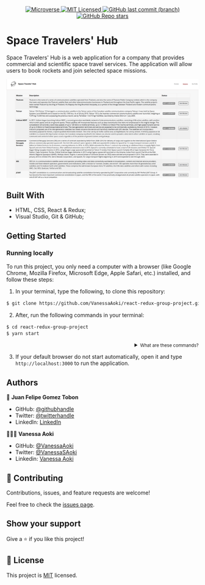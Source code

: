 <p align="center">
  <a href="https://www.microverse.org/">
    <img alt="Microverse" src="https://img.shields.io/badge/-Microverse-blueviolet?style=flat-square">
  </a>
  <a href="https://github.com/VanessaAoki/react-redux-group-project/blob/main/LICENSE">
    <img alt="MIT Licensed" src="https://img.shields.io/github/license/VanessaAoki/react-redux-group-project?style=flat-square">
  </a>
  <a href="https://github.com/VanessaAoki/react-redux-group-project">
    <img alt="GitHub last commit (branch)" src="https://img.shields.io/github/last-commit/VanessaAoki/react-redux-group-project/main?color=blue&style=flat-square">
  </a>
  <a href="https://github.com/VanessaAoki/react-redux-group-project">
    <img alt="GitHub Repo stars" src="https://img.shields.io/github/stars/VanessaAoki/react-redux-group-project?color=pink&label=%E2%98%85%20stars%20&style=flat-square">
  </a>
</p>

# Space Travelers' Hub
Space Travelers' Hub is a web application for a company that provides commercial and scientific space travel services. The application will allow users to book rockets and join selected space missions.

<p align="center">
  <img src="./docs/screenshot.png" alt="screenshot" width="800">
</p>

## Built With

- HTML, CSS, React & Redux;
- Visual Studio, Git & GitHub;

## Getting Started

### Running locally
To run this project, you only need a computer with a browser (like Google Chrome, Mozilla Firefox, Microsoft Edge, Apple Safari, etc.) installed, and follow these steps:

1. In your terminal, type the following, to clone this repository:

```sh
$ git clone https://github.com/VanessaAoki/react-redux-group-project.git
```

2. After, run the following commands in your terminal:

```sh
$ cd react-redux-group-project
$ yarn start
```
<details align="right">
<summary><small>What are these commands?</summary>
- the `$ cd` command is used to move to different folders. <br>
- while `$ yarn start` runs the app in the development mode.</small>
</details>

3. If your default browser do not start automatically, open it and type `http://localhost:3000` to run the application.

## Authors

👤 **Juan Felipe Gomez Tobon**

- GitHub: [@githubhandle](https://github.com/Felipeg005/)
- Twitter: [@twitterhandle](https://twitter.com/JuanFGT05)
- LinkedIn: [LinkedIn](https://www.linkedin.com/in/juan-felipe-gomez-tobon/)

👩🏼‍💻 **Vanessa Aoki**

- GitHub: [@VanessaAoki](https://github.com/VanessaAoki)
- Twitter: [@VanessaSAoki](https://twitter.com/VanessaSAoki)
- Linkedin: [Vanessa Aoki](https://www.linkedin.com/in/vanessasaoki/)

## 🤝 Contributing

Contributions, issues, and feature requests are welcome!

Feel free to check the [issues page](https://github.com/VanessaAoki/react-redux-group-project/issues).

## Show your support

Give a ⭐️ if you like this project!

## 📝 License

This project is [MIT](./LICENSE) licensed.
